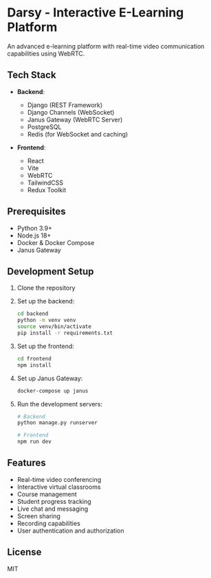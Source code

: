 # Darsy - Interactive E-Learning Platform

An advanced e-learning platform with real-time video communication capabilities using WebRTC.

## Tech Stack

- **Backend**:
  - Django (REST Framework)
  - Django Channels (WebSocket)
  - Janus Gateway (WebRTC Server)
  - PostgreSQL
  - Redis (for WebSocket and caching)

- **Frontend**:
  - React
  - Vite
  - WebRTC
  - TailwindCSS
  - Redux Toolkit

## Prerequisites

- Python 3.9+
- Node.js 18+
- Docker & Docker Compose
- Janus Gateway

## Development Setup

1. Clone the repository
2. Set up the backend:
   ```bash
   cd backend
   python -m venv venv
   source venv/bin/activate
   pip install -r requirements.txt
   ```

3. Set up the frontend:
   ```bash
   cd frontend
   npm install
   ```

4. Set up Janus Gateway:
   ```bash
   docker-compose up janus
   ```

5. Run the development servers:
   ```bash
   # Backend
   python manage.py runserver

   # Frontend
   npm run dev
   ```

## Features

- Real-time video conferencing
- Interactive virtual classrooms
- Course management
- Student progress tracking
- Live chat and messaging
- Screen sharing
- Recording capabilities
- User authentication and authorization

## License

MIT
